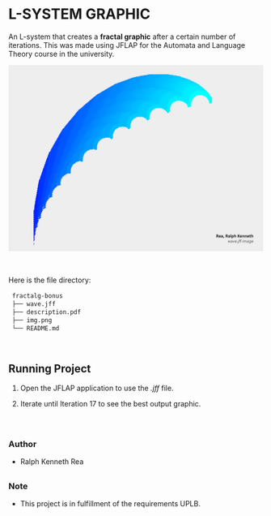 
# L-SYSTEM GRAPHIC

An L-system that creates a **fractal graphic** after a certain number of iterations. This was made using JFLAP for the Automata and Language Theory course in the university.

![Wave](img.PNG)

<br />

Here is the file directory:

   ```
    fractalg-bonus
    ├── wave.jff
    ├── description.pdf
    ├── img.png
    └── README.md
   ```
<br />

## Running Project
1. Open the JFLAP application to use the *.jff* file.

2. Iterate until Iteration 17 to see the best output graphic.
    
<br />

##
### Author
- Ralph Kenneth Rea

##
### Note <a name="note"></a>
- This project is in fulfillment of the requirements UPLB.

